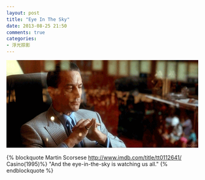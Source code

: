 ```yaml
---
layout: post
title: "Eye In The Sky"
date: 2013-08-25 21:50
comments: true
categories: 
- 浮光掠影
---
```


![Eye in the sky](/downloads/images/eye_in_the_sky.gif "Don't touch me...")

{% blockquote Martin Scorsese http://www.imdb.com/title/tt0112641/ Casino(1995)%}
"And the eye-in-the-sky is watching us all."
{% endblockquote %}